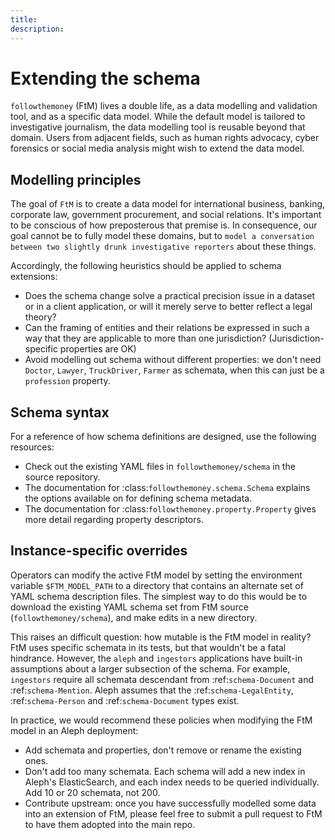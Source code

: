 ```yaml
---
title:
description:
---
```


# Extending the schema

`followthemoney` (FtM) lives a double life, as a data modelling and validation tool, and
as a specific data model. While the default model is tailored to investigative
journalism, the data modelling tool is reusable beyond that domain. Users from adjacent
fields, such as human rights advocacy, cyber forensics or social media analysis might
wish to extend the data model.

## Modelling principles

The goal of `FtM` is to create a data model for international business, banking,
corporate law, government procurement, and social relations. It's important to be conscious
of how preposterous that premise is. In consequence, our goal cannot be to fully model these
domains, but to `model a conversation between two slightly drunk investigative reporters`
about these things.

Accordingly, the following heuristics should be applied to schema extensions:

- Does the schema change solve a practical precision issue in a dataset or in a client
  application, or will it merely serve to better reflect a legal theory?
- Can the framing of entities and their relations be expressed in such a way that they
  are applicable to more than one jurisdiction? (Jurisdiction-specific properties are OK)
- Avoid modelling out schema without different properties: we don't need `Doctor`,
  `Lawyer`, `TruckDriver`, `Farmer` as schemata, when this can just be a `profession`
  property.

## Schema syntax

For a reference of how schema definitions are designed, use the following resources:

- Check out the existing YAML files in `followthemoney/schema` in the source
  repository.
- The documentation for :class:`followthemoney.schema.Schema` explains the options
  available on for defining schema metadata.
- The documentation for :class:`followthemoney.property.Property` gives more detail
  regarding property descriptors.

## Instance-specific overrides

Operators can modify the active FtM model by setting the environment variable
`$FTM_MODEL_PATH` to a directory that contains an alternate set of YAML schema
description files. The simplest way to do this would be to download the existing YAML
schema set from FtM source (`followthemoney/schema`), and make edits in a new directory.

This raises an difficult question: how mutable is the FtM model in reality? FtM
uses specific schemata in its tests, but that wouldn't be a fatal hindrance.
However, the `aleph` and `ingestors` applications have built-in assumptions about a
larger subsection of the schema. For example, `ingestors` require all schemata descendant
from :ref:`schema-Document` and :ref:`schema-Mention`. Aleph assumes that the
:ref:`schema-LegalEntity`, :ref:`schema-Person` and :ref:`schema-Document` types exist.

In practice, we would recommend these policies when modifying the FtM model in an Aleph
deployment:

- Add schemata and properties, don't remove or rename the existing ones.
- Don't add too many schemata. Each schema will add a new index in Aleph's ElasticSearch,
  and each index needs to be queried individually. Add 10 or 20 schemata, not 200.
- Contribute upstream: once you have successfully modelled some data into an extension
  of FtM, please feel free to submit a pull request to FtM to have them adopted into the
  main repo.
